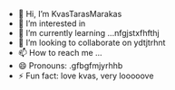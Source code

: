 - 👋 Hi, I’m KvasTarasMarakas
- 👀 I’m interested in
- 🌱 I’m currently learning ...nfgjstxfhfthj
- 💞️ I’m looking to collaborate on ydtjtrhnt
- 📫 How to reach me ...
- 😄 Pronouns: .gfbgfmjyrhhb
- ⚡ Fun fact: love kvas, very looooove
<!---
KvasTarasMarakas/KvasTarasMarakas is a ✨ special ✨ repository because its `README.md` (this file) appears on your GitHub profile.
You can click the Preview link to take a look at your changes.
---
